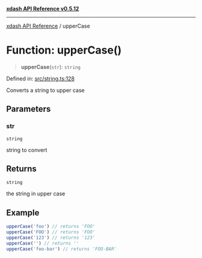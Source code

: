 [**xdash API Reference v0.5.12**](index.md)

***

[xdash API Reference](/xdash/api/index.md) / upperCase

# Function: upperCase()

> **upperCase**(`str`): `string`

Defined in: [src/string.ts:128](https://github.com/shtse8/xdash/blob/ed88c6e7ad3be9e5e1e06776f9ca07ed27d97c13/src/string.ts#L128)

Converts a string to upper case

## Parameters

### str

`string`

string to convert

## Returns

`string`

the string in upper case

## Example

```ts
upperCase('foo') // returns 'FOO'
upperCase('FOO') // returns 'FOO'
upperCase('123') // returns '123'
upperCase('') // returns ''
upperCase('foo-bar') // returns 'FOO-BAR'
```
